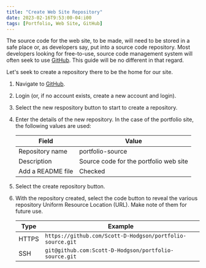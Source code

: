```yaml
---
title: "Create Web Site Repository"
date: 2023-02-16T9:53:00-04:i00
tags: [Portfolio, Web Site, GitHub]
---
```

The source code for the web site, to be made, will need to be stored in a safe place or, as developers say, put into a source code repository.  Most developers looking for free-to-use, source code management system will often seek to use [GitHub](https://github.com/).  This guide will be no different in that regard.

Let's seek to create a repository there to be the home for our site.

1. Navigate to [GitHub](https://github.com/).

1. Login (or, if no account exists, create a new account and login).

1. Select the new respository button to start to create a repository.

1. Enter the details of the new repository.  In the case of the portfolio site, the following values are used:

   | Field | Value |
   |--|--|
   | Repository name | portfolio-source |
   | Description | Source code for the portfolio web site |
   | Add a README file | Checked

1. Select the create repository button.

1. With the repository created, select the code button to reveal the various repository Uniform Resource Location (URL).  Make note of them for future use.

   | Type | Example |
   |--|--|
   | HTTPS | `https://github.com/Scott-D-Hodgson/portfolio-source.git` |
   | SSH | `git@github.com:Scott-D-Hodgson/portfolio-source.git` |